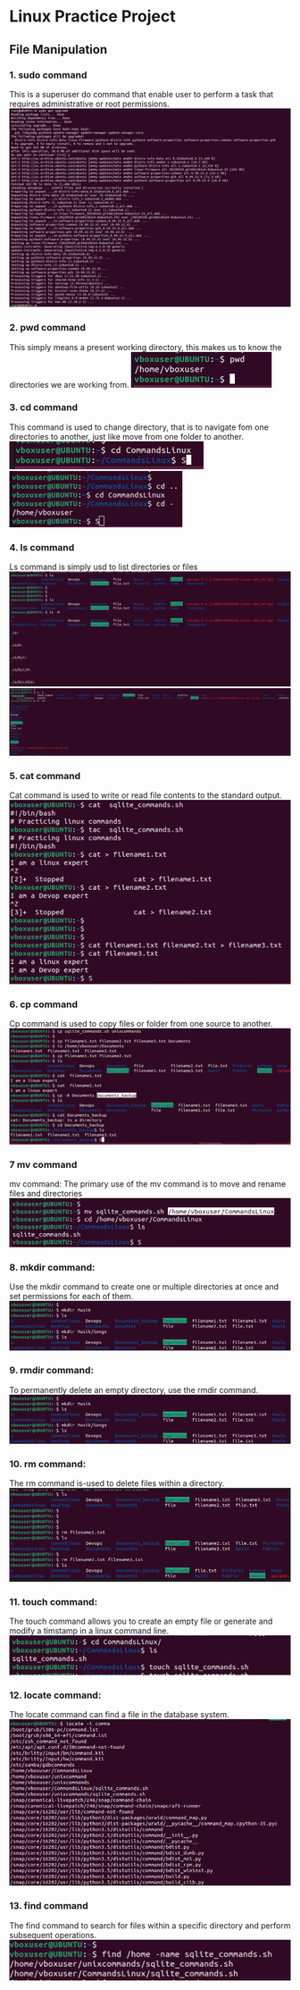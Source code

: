 # Linux Practice Project
## File Manipulation 
### 1. sudo command
This is a superuser do command that enable user to perform a task that requires administrative or root permissions.
![Sudo Apt Upgrade](Linux_Images/Sudo.PNG)
### 2. pwd command
This simply means a present working directory, this makes us to know the directories we are working from.
![Print working directory](Linux_Images/PWD.PNG)
### 3. cd command
This command is used to change directory, that is to navigate fom one directories to another, just like move from one folder to another.
![change directory](Linux_Images/CD.PNG)
![change directory](Linux_Images/CDCD.PNG)
### 4. ls command
Ls command is simply usd to list directories or files
![List directory](Linux_Images/LS.PNG)
![List directory](Linux_Images/LS2.PNG)
### 5. cat command
Cat command is used to write or read file contents to the standard output.
![List directory](Linux_Images/CAT.png)
### 6. cp command
Cp command is used to copy files or folder from one source to another.
![List directory](Linux_Images/CP.png)
### 7 mv command
mv command: 
The primary use of the mv command is to move and rename files and directories
![List directory](Linux_Images/MV.PNG)
### 8. mkdir command:
Use the mkdir command to create one or multiple directories at once and set permissions for each of them.
![List directory](Linux_Images/mkdir.png)
### 9. rmdir command:
To permanently delete an empty directory, use the rmdir command.
![List directory](Linux_Images/rmdir.png)
### 10. rm command:
The rm command is-used to delete files within a directory.
![List directory](Linux_Images/rm.png)
### 11. touch command:
The touch command allows you to create an empty file or generate and modify a timstamp in a linux command line.
![List directory](Linux_Images/touch.PNG)
### 12. locate command:
The locate command can find a file in the database system.
![List directory](Linux_Images/locate.PNG)
### 13. find command
The find command to search for files within a specific directory and perform subsequent operations.
![List directory](Linux_Images/find.png)

